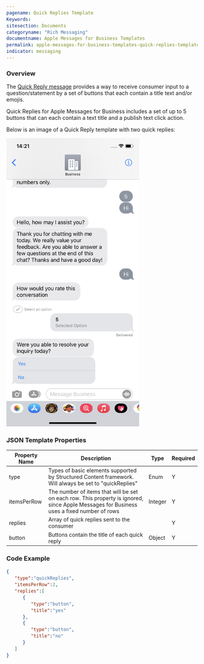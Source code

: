 ```yaml
---
pagename: Quick Replies Template
Keywords:
sitesection: Documents
categoryname: "Rich Messaging"
documentname: Apple Messages for Business Templates
permalink: apple-messages-for-business-templates-quick-replies-template.html
indicator: messaging
---
```


### Overview

The [Quick Reply message](https://register.apple.com/resources/messages/msp-rest-api/type-interactive#quick-reply-message) provides a way to receive consumer input to a question/statement by a set of buttons that each contain a title text and/or emojis.

Quick Replies for Apple Messages for Business includes a set of up to 5 buttons that can each contain a text title and a publish text click action.

Below is an image of a Quick Reply template with two quick replies:

<img  style="width:350px" src="img/apple_sc_quickreplies.png">

### JSON Template Properties

<table>
<thead>
 <tr>
 <th>Property Name</th>
 <th>Description</th>
 <th>Type</th>
 <th>Required</th>
 </tr>
 </thead>
 <tbody>
 <tr>
 <td>type</td>
 <td>Types of basic elements supported by Structured Content framework. Will always be set to "quickReplies"</td>
 <td>Enum</td>
 <td>Y</td>
 </tr>
 <tr>
 <td>itemsPerRow</td>
 <td>The number of items that will be set on each row. This property is ignored, since Apple Messages for Business uses a fixed number of rows</td>
 <td>Integer </td>
 <td>Y</td>
 </tr>
 <tr>
 <td>replies</td>
 <td>Array of quick replies sent to the consumer </td>
 <td></td>
 <td>Y</td>
 </tr>
 <tr>
 <td>button</td>
 <td>Buttons contain the title of each quick reply </td>
 <td>Object </td>
 <td>Y</td>
 </tr>
 </tbody>
</table>

### Code Example

```json
{
   "type":"quickReplies",
   "itemsPerRow":2,
   "replies":[
      {
         "type":"button",
         "title":"yes"
      },
      {
         "type":"button",
         "title":"no"
      }
   ]
}
```